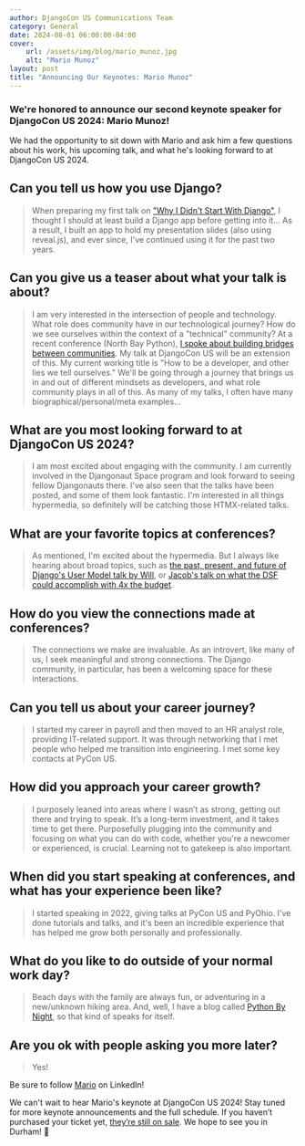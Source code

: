 ```yaml
---
author: DjangoCon US Communications Team
category: General
date: 2024-08-01 06:00:00-04:00
cover:
    url: /assets/img/blog/mario_munoz.jpg
    alt: "Mario Munoz"
layout: post
title: "Announcing Our Keynotes: Mario Munoz"
---
```


### We're honored to announce our second keynote speaker for DjangoCon US 2024: Mario Munoz!

We had the opportunity to sit down with Mario and ask him a few questions about his work, his upcoming talk, and what he's looking forward to at DjangoCon US 2024.

## Can you tell us how you use Django?

>When preparing my first talk on ["Why I Didn't Start With Django"](https://2022.djangocon.us/talks/why-i-didn-t-start-with-django/), I thought I should at least build a Django app before getting into it... As a result, I built an app to hold my presentation slides (also using reveal.js), and ever since, I've continued using it for the past two years.

## Can you give us a teaser about what your talk is about?

>I am very interested in the intersection of people and technology. What role does community have in our technological journey? How do we see ourselves within the context of a "technical" community?  At a recent conference (North Bay Python), [I spoke about building bridges between communities](https://pretalx.northbaypython.org/nbpy-2024/talk/X7ZZPP/). My talk at DjangoCon US will be an extension of this. My current working title is "How to be a developer, and other lies we tell ourselves." We'll be going through a journey that brings us in and out of different mindsets as developers, and what role community plays in all of this. As many of my talks, I often have many biographical/personal/meta examples...

## What are you most looking forward to at DjangoCon US 2024?

>I am most excited about engaging with the community. I am currently involved in the Djangonaut Space program and look forward to seeing fellow Djangonauts there. I've also seen that the talks have been posted, and some of them look fantastic. I'm interested in all things hypermedia, so definitely will be catching those HTMX-related talks.

## What are your favorite topics at conferences?

>As mentioned, I'm excited about the hypermedia. But I always like hearing about broad topics, such as [the past, present, and future of Django's User Model talk by Will](/talks/django-user-model-past-present-and-future/), or [Jacob's talk on what the DSF could accomplish with 4x the budget](/talks/if-we-had-1000000-what-could-the-dsf-do-with-4x-its-budget/).

## How do you view the connections made at conferences?

> The connections we make are invaluable. As an introvert, like many of us, I seek meaningful and strong connections. The Django community, in particular, has been a welcoming space for these interactions.

## Can you tell us about your career journey?

> I started my career in payroll and then moved to an HR analyst role, providing IT-related support. It was through networking that I met people who helped me transition into engineering. I met some key contacts at PyCon US.

## How did you approach your career growth?

> I purposely leaned into areas where I wasn’t as strong, getting out there and trying to speak. It’s a long-term investment, and it takes time to get there. Purposefully plugging into the community and focusing on what you can do with code, whether you're a newcomer or experienced, is crucial. Learning not to gatekeep is also important.

## When did you start speaking at conferences, and what has your experience been like?

> I started speaking in 2022, giving talks at PyCon US and PyOhio. I've done tutorials and talks, and it's been an incredible experience that has helped me grow both personally and professionally.

## What do you like to do outside of your normal work day?

>Beach days with the family are always fun, or adventuring in a new/unknown hiking area. And, well, I have a blog called [Python By Night](https://pythonbynight.com/), so that kind of speaks for itself.

## Are you ok with people asking you more later?

>Yes!


Be sure to follow [Mario](https://www.linkedin.com/in/mario-a-munoz/) on LinkedIn!

We can't wait to hear Mario's keynote at DjangoCon US 2024! Stay tuned for more keynote announcements and the full schedule. If you haven’t purchased your ticket yet, [they’re still on sale](https://ti.to/defna/djangocon-us-2024). We hope to see you in Durham! 🐂

